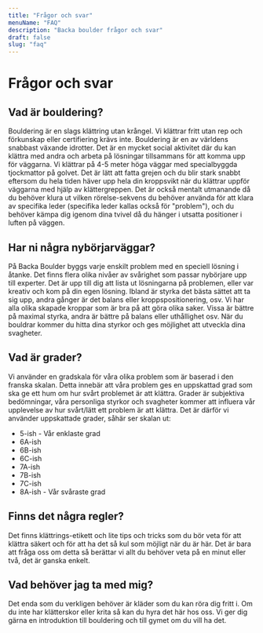 ```yaml
---
title: "Frågor och svar"
menuName: "FAQ"
description: "Backa boulder frågor och svar"
draft: false
slug: "faq"
---
```


# Frågor och svar

## Vad är bouldering?  
  
Bouldering är en slags klättring utan krångel. Vi klättrar fritt utan rep och förkunskap eller certifiering krävs inte. Bouldering är en av världens snabbast växande idrotter. Det är en mycket social aktivitet där du kan klättra med andra och arbeta på lösningar tillsammans för att komma upp för väggarna. Vi klättrar på 4-5 meter höga väggar med specialbyggda tjockmattor på golvet. Det är lätt att fatta grejen och du blir stark snabbt eftersom du hela tiden häver upp hela din kroppsvikt när du klättrar uppför väggarna med hjälp av klättergreppen. Det är också mentalt utmanande då du behöver klura ut vilken rörelse-sekvens du behöver använda för att klara av specifika leder (specifika leder kallas också för "problem"), och du behöver kämpa dig igenom dina tvivel då du hänger i utsatta positioner i luften på väggen.  

## Har ni några nybörjarväggar?

På Backa Boulder byggs varje enskilt problem med en speciell lösning i åtanke. Det finns flera olika nivåer av svårighet som passar nybörjare upp till experter. Det är upp till dig att lista ut lösningarna på problemen, eller var kreativ och kom på din egen lösning. Ibland är styrka det bästa sättet att ta sig upp, andra gånger är det balans eller kroppspositionering, osv. Vi har alla olika skapade kroppar som är bra på att göra olika saker. Vissa är bättre på maximal styrka, andra är bättre på balans eller uthållighet osv. När du bouldrar kommer du hitta dina styrkor och ges möjlighet att utveckla dina svagheter.  

## Vad är grader?

Vi använder en gradskala för våra olika problem som är baserad i den franska skalan. Detta innebär att våra problem ges en uppskattad grad som ska ge ett hum om hur svårt problemet är att klättra. Grader är subjektiva bedömningar, våra personliga styrkor och svagheter kommer att influera vår upplevelse av hur svårt/lätt ett problem är att klättra. Det är därför vi använder uppskattade grader, såhär ser skalan ut:

- 5-ish - Vår enklaste grad
- 6A-ish
- 6B-ish
- 6C-ish
- 7A-ish
- 7B-ish
- 7C-ish
- 8A-ish - Vår svåraste grad

## Finns det några regler?

Det finns klättrings-etikett och lite tips och tricks som du bör veta för att klättra säkert och för att ha det så kul som möjligt när du är här. Det är bara att fråga oss om detta så berättar vi allt du behöver veta på en minut eller två, det är ganska enkelt. 

## Vad behöver jag ta med mig?  

Det enda som du verkligen behöver är kläder som du kan röra dig fritt i. Om du inte har klätterskor eller krita så kan du hyra det här hos oss. Vi ger dig gärna en introduktion till bouldering och till gymet om du vill ha det. 

